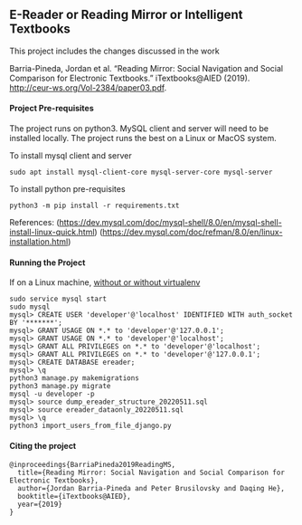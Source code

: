 ## E-Reader or Reading Mirror or Intelligent Textbooks

This project includes the changes discussed in the work 

Barria-Pineda, Jordan et al. “Reading Mirror: Social Navigation and Social Comparison for Electronic Textbooks.” iTextbooks@AIED (2019). http://ceur-ws.org/Vol-2384/paper03.pdf.

#### Project Pre-requisites

The project runs on python3. MySQL client and server will need to be installed locally. The project runs the best on a Linux or MacOS system.

To install mysql client and server 

```
sudo apt install mysql-client-core mysql-server-core mysql-server
```
To install python pre-requisites

```
python3 -m pip install -r requirements.txt
```
References:
(https://dev.mysql.com/doc/mysql-shell/8.0/en/mysql-shell-install-linux-quick.html)
(https://dev.mysql.com/doc/refman/8.0/en/linux-installation.html)

#### Running the Project

If on a Linux machine, [without or without virtualenv](https://realpython.com/python-virtual-environments-a-primer/#how-can-you-work-with-a-python-virtual-environment)

```
sudo service mysql start
sudo mysql
mysql> CREATE USER 'developer'@'localhost' IDENTIFIED WITH auth_socket BY '*******';
mysql> GRANT USAGE ON *.* to 'developer'@'127.0.0.1';
mysql> GRANT USAGE ON *.* to 'developer'@'localhost';
mysql> GRANT ALL PRIVILEGES on *.* to 'developer'@'localhost';
mysql> GRANT ALL PRIVILEGES on *.* to 'developer'@'127.0.0.1';
mysql> CREATE DATABASE ereader;
mysql> \q
python3 manage.py makemigrations
python3 manage.py migrate
mysql -u developer -p
mysql> source dump_ereader_structure_20220511.sql
mysql> source ereader_dataonly_20220511.sql
mysql> \q
python3 import_users_from_file_django.py
```

#### Citing the project

```
@inproceedings{BarriaPineda2019ReadingMS,
  title={Reading Mirror: Social Navigation and Social Comparison for Electronic Textbooks},
  author={Jordan Barria-Pineda and Peter Brusilovsky and Daqing He},
  booktitle={iTextbooks@AIED},
  year={2019}
}
```